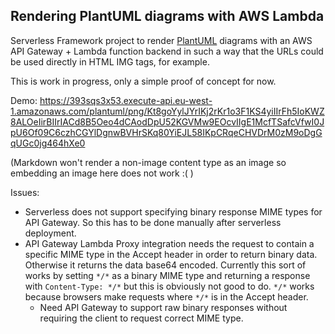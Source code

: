 ## Rendering PlantUML diagrams with AWS Lambda

Serverless Framework project to render [PlantUML](http://plantuml.com) diagrams with an AWS API Gateway + Lambda
function backend in such a way that the URLs could be used directly in HTML IMG tags, for example.

This is work in progress, only a simple proof of concept for now.

Demo: https://393sqs3x53.execute-api.eu-west-1.amazonaws.com/plantuml/png/Kt8goYylJYrIKj2rKr1o3F1KS4yiIIrFh5IoKWZ8ALOeIirBIIrIACd8B5Oeo4dCAodDpU52KGVMw9EOcvIIgE1McfTSafcVfwI0JpU6Of09C6czhCGYlDgnwBVHrSKq80YiEJL58IKpCRqeCHVDrM0zM9oDgGqUGc0jg464hXe0

(Markdown won't render a non-image content type as an image so embedding an image here does not work :( )

Issues:
- Serverless does not support specifying binary response MIME types for API Gateway. So this has to be done manually after serverless deployment.
- API Gateway Lambda Proxy integration needs the request to contain a specific MIME type in the Accept header in order
to return binary data. Otherwise it returns the data base64 encoded. Currently this sort of works by setting `*/*` as a binary MIME type and 
returning a response with `Content-Type: */*` but this is obviously not good to do. `*/*` works because browsers make requests where `*/*` is in the Accept header.
    - Need API Gateway to support raw binary responses without requiring the client to request correct MIME type.
